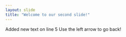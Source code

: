 ```yaml
---
layout: slide
title: "Welcome to our second slide!"
---
```

Added new text on line 5
Use the left arrow to go back!
